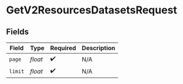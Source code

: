 # GetV2ResourcesDatasetsRequest


## Fields

| Field              | Type               | Required           | Description        |
| ------------------ | ------------------ | ------------------ | ------------------ |
| `page`             | *float*            | :heavy_check_mark: | N/A                |
| `limit`            | *float*            | :heavy_check_mark: | N/A                |